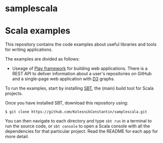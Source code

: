 # samplescala
#  Scala examples

This repository contains the code examples about useful libraries and tools for writing applications.

The examples are divided as follows:


 - Useage of [Play framework](https://www.playframework.com) for building web applications. There is a REST API to deliver information about a user's repositories on GitHub and a single-page web application with [D3](d3js.org) graphs.

To run the examples, start by installing [SBT](http://www.scala-sbt.org/release/tutorial/Setup.html), the (main) build tool for Scala projects.

Once you have installed SBT, download this repository using:

    $ git clone https://github.com/KolesnikConstantin/samplescala.git

You can then navigate to each directory and type `sbt run` in a terminal to run the source code, or `sbt console` to open a Scala console with all the dependencies for that particular project. Read the README for each app for more detail.
